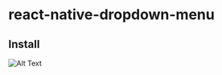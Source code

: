 # react-native-dropdown-menu

## **Install**	

![Alt Text](https://media.giphy.com/media/kIQviwTXaZYndm6pyT/giphy.gif)
